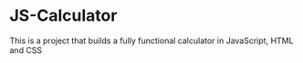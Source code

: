 # JS-Calculator
This is a project that builds a fully functional calculator in JavaScript, HTML and CSS
